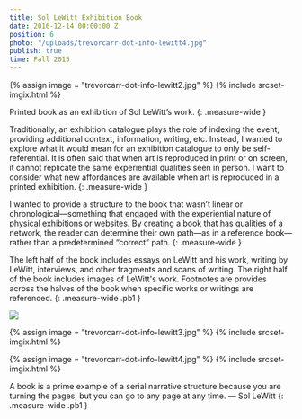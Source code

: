 ```yaml
---
title: Sol LeWitt Exhibition Book
date: 2016-12-14 00:00:00 Z
position: 6
photo: "/uploads/trevorcarr-dot-info-lewitt4.jpg"
publish: true
time: Fall 2015
---
```


{% assign image = "trevorcarr-dot-info-lewitt2.jpg" %}
{% include srcset-imgix.html %}

Printed book as an exhibition of Sol LeWitt’s work.
{: .measure-wide }

Traditionally, an exhibition catalogue plays the role of indexing the event, providing additional context, information, writing, etc. Instead, I wanted to explore what it would mean for an exhibition catalogue to only be self-referential. It is often said that when art is reproduced in print or on screen, it cannot replicate the same experiential qualities seen in person. I want to consider what new affordances are available when art is reproduced in a printed exhibition.
{: .measure-wide }

I wanted to provide a structure to the book that wasn’t linear or chronological—something that engaged with the experiential nature of physical exhibitions or websites. By creating a book that has qualities of a network, the reader can determine their own path—as in a reference book—rather than a predetermined “correct” path.
{: .measure-wide }

The left half of the book includes essays on LeWitt and his work, writing by LeWitt, interviews, and other fragments and scans of writing. The right half of the book includes images of LeWitt's work. Footnotes are provides across the halves of the book when specific works or writings are referenced.
{: .measure-wide .pb1 }

![](/uploads/trevorcarr-dot-info-lewitt1.gif)

{% assign image = "trevorcarr-dot-info-lewitt3.jpg" %}
{% include srcset-imgix.html %}

{% assign image = "trevorcarr-dot-info-lewitt4.jpg" %}
{% include srcset-imgix.html %}

A book is a prime example of a serial narrative structure because you are turning the pages, but you can go to any page at any time. — Sol LeWitt
{: .measure-wide .pb1 }
